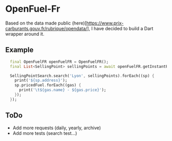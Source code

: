 # OpenFuel-Fr

Based on the data made public (here)[https://www.prix-carburants.gouv.fr/rubrique/opendata/], I have decided to build a Dart wrapper around it.

## Example

```dart
  final OpenFuelFR openFuelFR = OpenFuelFR();
  final List<SellingPoint> sellingPoints = await openFuelFR.getInstantPrices();

  SellingPointSearch.search('Lyon', sellingPoints).forEach((sp) {
    print('${sp.address}');
    sp.pricedFuel.forEach((gas) {
      print('\t${gas.name} - ${gas.price}');
    });
  });
```

## ToDo
- Add more requests (daily, yearly, archive)
- Add more tests (search test...)